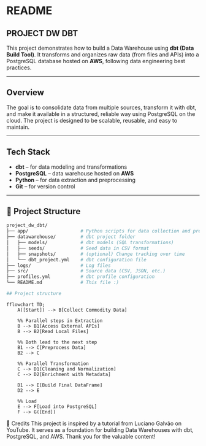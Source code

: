 # README

## PROJECT DW DBT

This project demonstrates how to build a Data Warehouse using **dbt (Data Build Tool)**. It transforms and organizes raw data (from files and APIs) into a PostgreSQL database hosted on **AWS**, following data engineering best practices.

---

## Overview

The goal is to consolidate data from multiple sources, transform it with dbt, and make it available in a structured, reliable way using PostgreSQL on the cloud. The project is designed to be scalable, reusable, and easy to maintain.

---

## Tech Stack

- **dbt** – for data modeling and transformations  
- **PostgreSQL** – data warehouse hosted on **AWS**  
- **Python** – for data extraction and preprocessing  
- **Git** – for version control  

---

## 📁 Project Structure

```bash
project_dw_dbt/
├── app/                   # Python scripts for data collection and preprocessing
├── datawarehouse/         # dbt project folder
│   ├── models/            # dbt models (SQL transformations)
│   ├── seeds/             # Seed data in CSV format
│   ├── snapshots/         # (optional) Change tracking over time
│   └── dbt_project.yml    # dbt configuration file
├── logs/                  # Log files
├── src/                   # Source data (CSV, JSON, etc.)
├── profiles.yml           # dbt profile configuration
└── README.md              # This file :)

## Project structure
```

```mermaid
fflowchart TD;
    A([Start]) --> B[Collect Commodity Data]
    
    %% Parallel steps in Extraction
    B --> B1[Access External APIs]
    B --> B2[Read Local Files]
    
    %% Both lead to the next step
    B1 --> C[Preprocess Data]
    B2 --> C

    %% Parallel Transformation
    C --> D1[Cleaning and Normalization]
    C --> D2[Enrichment with Metadata]

    D1 --> E[Build Final DataFrame]
    D2 --> E

    %% Load
    E --> F[Load into PostgreSQL]
    F --> G([End])
```

🙌 Credits
This project is inspired by a tutorial from Luciano Galvão on YouTube. It serves as a foundation for building Data Warehouses with dbt, PostgreSQL, and AWS. Thank you for the valuable content!